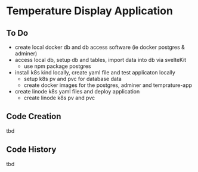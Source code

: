 # Temperature Display Application

## To Do

- create local docker db and db access software (ie docker postgres & adminer)
- access local db, setup db and tables, import data into db via svelteKit
  - use npm package postgres
- install k8s kind locally, create yaml file and test applicaton locally
  - setup k8s pv and pvc for database data
  - create docker images for the postgres, adminer and temprature-app
- create linode k8s yaml files and deploy application
  - create linode k8s pv and pvc

## Code Creation

tbd

## Code History

tbd
